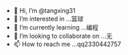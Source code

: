 - 👋 Hi, I’m @tangxing31
- 👀 I’m interested in ...篮球
- 🌱 I’m currently learning ...编程
- 💞️ I’m looking to collaborate on ...无
- 📫 How to reach me ...qq2330442757
<!---
tangxing31/tangxing31 is a ✨ special ✨ repository because its `README.md` (this file) appears on your GitHub profile.
You can click the Preview link to take a look at your changes.
--->
